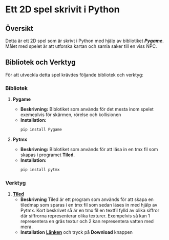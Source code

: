 # Ett 2D spel skrivit i Python

## Översikt
Detta är ett 2D spel som är skrivt i Python med hjälp av bibliotiket **_Pygame_**. Målet med spelet är att utforska kartan och samla saker till en viss NPC.

## Bibliotek och Verktyg

För att utveckla detta spel krävdes följande bibliotek och verktyg:

### Bibliotek

1. **Pygame**
   - **Beskrivning:** Biblotiket som används för det mesta inom spelet exemeplvis för skärmen, rörelse och kollisionen
   - **Installation:**
     ```bash
     pip install Pygame
     ```
     
2. **Pytmx**
   - **Beskrivning:** Biblotiket som används för att läsa in en tmx fil som skapas i programet **Tiled**. 
   - **Installation:**
     ```bash
     pip install pytmx
     ```
     
### Verktyg

1. **[Tiled](https://www.mapeditor.org/)**
   - **Beskrivning** Tiled är ett program som används för att skapa en tiledmap som sparas i en tmx fil som sedan läses in med hjälp av Pytmx. Kort beskrivet så är en tmx fil en textfil fylld av olika siffror
     där siffrorna representerar olika texturer. Exempelvis så kan 1 representera en gräs textur och 2 kan representera vatten med mera.
   - **Installation** **[Länken](https://www.mapeditor.org/)** och tryck på **Download** knappen
